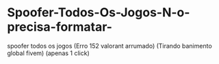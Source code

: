 # Spoofer-Todos-Os-Jogos-N-o-precisa-formatar-
spoofer todos os jogos (Erro 152 valorant arrumado) (Tirando banimento global fivem) (apenas 1 click)
